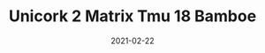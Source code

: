 ---
tags: 
  - "To Market"
  - "Cork Flooring"
title: "Unicork 2 Matrix Tmu 18 Bamboe"
designer: "To Market"
image_primary: "img/BAMBEE_DSC_3288.jpg"
href: "https://www.tomkt.com/unicork-2-swatches"
description: "11.82%22%20x%2023.63%22%20TILES"
category: "cork-flooring"
subtitle: ""
manufacturer: "ToMarket"
slug: "/manufacturers/tomarket/cork-flooring/to-market-unicork-2-matrix-tmu-18-bamboe"
date: "2021-02-22"
---